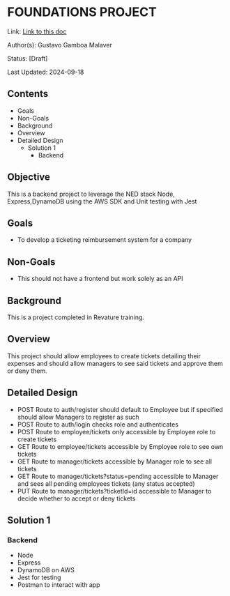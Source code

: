 # FOUNDATIONS PROJECT
Link: [Link to this doc](#)

Author(s): Gustavo Gamboa Malaver

Status: [Draft]

Last Updated: 2024-09-18

## Contents
- Goals
- Non-Goals
- Background
- Overview
- Detailed Design
  - Solution 1
    - Backend

## Objective
This is a backend project to leverage the NED stack
Node, Express,DynamoDB using the AWS SDK and
Unit testing with Jest

## Goals
- To develop a ticketing reimbursement system for a company 
## Non-Goals
- This should not have a frontend but work solely as an API

## Background
This is a project completed in Revature training.

## Overview
This project should allow employees to create tickets detailing their expenses
and should allow managers to see said tickets and approve them or deny them.

## Detailed Design
- POST Route to auth/register should default to Employee but if specified should allow Managers to register as such
- POST Route to auth/login checks role and authenticates
- POST Route to employee/tickets only accessible by Employee role to create tickets
- GET Route to employee/tickets accessible by Employee role to see own tickets
- GET Route to manager/tickets accessible by Manager role to see all tickets
- GET Route to manager/tickets?status=pending accessible to Manager and sees all pending employees tickets (any status accepted)
- PUT Route to manager/tickets?ticketId=id accessible to Manager to decide whether to accept or deny tickets

## Solution 1
### Backend
- Node
- Express
- DynamoDB on AWS
- Jest for testing
- Postman to interact with app













